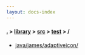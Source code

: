 ```yaml
---
layout: docs-index
---
```

#### [.](./../../../index) > [library](./../../index) > [src](./../index) > [test](./index) > **/**

- [java/james/adaptiveicon/](java/james/adaptiveicon/)
